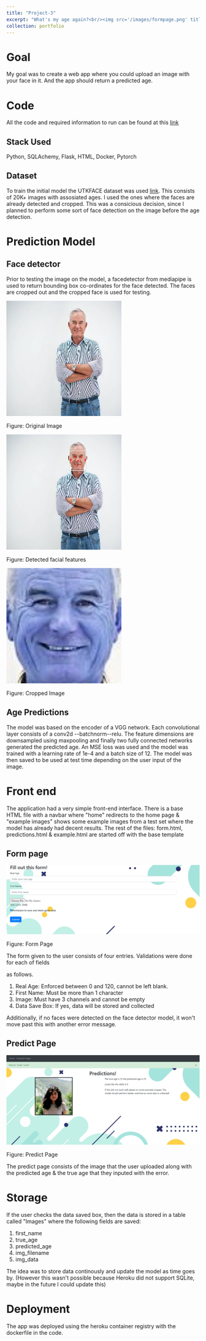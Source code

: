```yaml
---
title: "Project-3"
excerpt: "What's my age again?<br/><img src='/images/formpage.png' title="Form page">"
collection: portfolio
---
```


# Goal

My goal was to create a web app where you could upload an image with your face in it. And the app
should return a predicted age. 

# Code

All the code and required information to run can be found at this [link](https://github.com/ArnabPushilal/whatsyourage)

## Stack Used

Python, SQLAchemy, Flask, HTML, Docker, Pytorch

## Dataset 

To train the initial model the UTKFACE dataset was used [link](https://susanqq.github.io/UTKFace/). This consists of 20K+ images with assosiated ages. I used the ones where the faces are already detected and cropped. This was a consicious decision, since I planned to perform some sort of face detection on the image before the age detection.  

# Prediction Model

## Face detector

Prior to testing the image on the model, a facedetector from mediapipe is used to return bounding
box co-ordinates for the face detected. The faces are cropped out and the cropped face is used for testing.

<img src="/images/og.jpg" alt="Lights"  width="300" height="300">

<p>Figure: Original Image</p>
           
<img src="/images/face.png" alt="Nature"  width="300" height="300">
           
<p>Figure: Detected facial features</p>

<img src="/images/crop.jpg" alt="Fjords"  width="300" height="300">
            
<p>Figure: Cropped Image</p>
        
            


## Age Predictions

The model was based on the encoder of a VGG network. Each convolutional layer consists of a conv2d --batchnorm--relu. The feature dimensions are downsampled using maxpooling and finally two fully connected networks generated the predicted age. An MSE loss was used and the model was trained with a learning rate of 1e-4 and a batch size of 12. The model was then saved to be used at test time 
depending on the user input of the image.


        
# Front end

The application had a very simple front-end interface. There is a base HTML file with a navbar where "home" redirects to the home page & "example images" shows some example images from a test set where the model has already had decent results.
The rest of the files: form.html, predictions.html & example.html are started off with the base template
## Form page

<img src='/images/formpage.png' title="Form page">
<p>Figure: Form Page</p>

The form given to the user consists of four entries. Validations were done for each of fields

as follows.
1. Real Age: Enforced between 0 and 120, cannot be left blank.
2. First Name: Must be more than 1 character
3. Image: Must have 3 channels and cannot be empty
4. Data Save Box: If yes, data will be stored and collected

Additionally, if no faces were detected on the face detector model, it won't move past this 
with another error message.

## Predict Page

<img src='/images/predict.png' title="predict">
<p>Figure: Predict Page</p>

The predict page consists of the image that the user uploaded along with the predicted age &
the true age that they inputed with the error.


# Storage

If the user checks the data saved box, then the data is stored in a table 
called "Images" where the following fields are saved:

1. first_name
2. true_age
3. predicted_age
4. img_filename 
5. img_data  

The idea was to store data continously and update the model as time goes by. (However this wasn't possible because Heroku did not support SQLite, maybe in the future I could update this)


# Deployment

The app was deployed using the heroku container registry with the dockerfile in the code.












